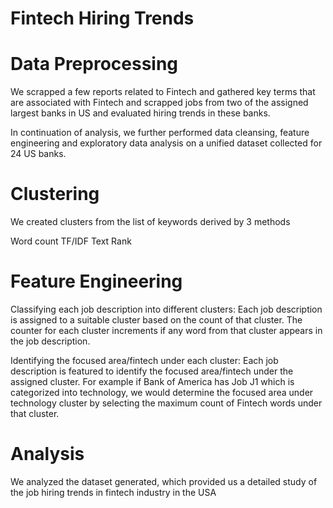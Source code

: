 # Fintech Hiring Trends

# Data Preprocessing

We scrapped a few reports related to Fintech and gathered key terms that are associated with Fintech and scrapped jobs from two of the assigned largest banks in US and evaluated hiring trends in these banks.

In continuation of analysis, we further performed data cleansing, feature engineering and exploratory data analysis on a unified dataset collected for 24 US banks.

# Clustering

We created clusters from the list of keywords derived by 3 methods

Word count
TF/IDF
Text Rank

# Feature Engineering

Classifying each job description into different clusters: Each job description is assigned to a suitable cluster based on the count of that cluster. The counter for each cluster increments if any word from that cluster appears in the job description.

Identifying the focused area/fintech under each cluster: Each job description is featured to identify the focused area/fintech under the assigned cluster. For example if Bank of America has Job J1 which is categorized into technology, we would determine the focused area under technology cluster by selecting the maximum count of Fintech words under that cluster.

# Analysis

We analyzed the dataset generated, which provided us a detailed study of the job hiring trends in fintech industry in the USA
